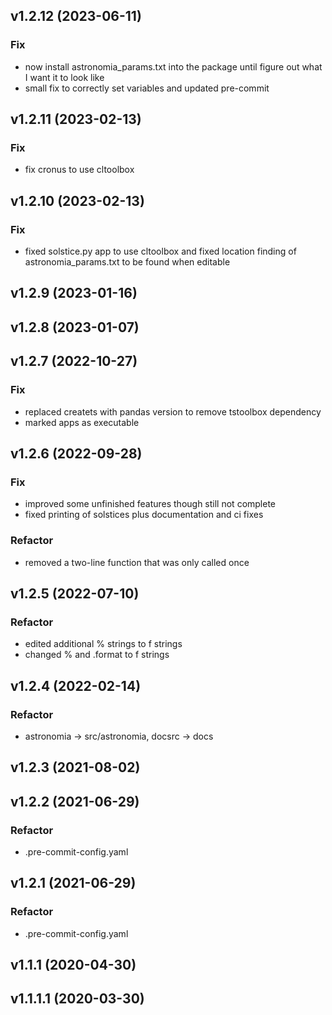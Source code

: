 ## v1.2.12 (2023-06-11)

### Fix

- now install astronomia_params.txt into the package until figure out what I want it to look like
- small fix to correctly set variables and updated pre-commit

## v1.2.11 (2023-02-13)

### Fix

- fix cronus to use cltoolbox

## v1.2.10 (2023-02-13)

### Fix

- fixed solstice.py app to use cltoolbox and fixed location finding of astronomia_params.txt to be found when editable

## v1.2.9 (2023-01-16)

## v1.2.8 (2023-01-07)

## v1.2.7 (2022-10-27)

### Fix

- replaced createts with pandas version to remove tstoolbox dependency
- marked apps as executable

## v1.2.6 (2022-09-28)

### Fix

- improved some unfinished features though still not complete
- fixed printing of solstices plus documentation and ci fixes

### Refactor

- removed a two-line function that was only called once

## v1.2.5 (2022-07-10)

### Refactor

- edited additional % strings to f strings
- changed % and .format to f strings

## v1.2.4 (2022-02-14)

### Refactor

- astronomia -> src/astronomia, docsrc -> docs

## v1.2.3 (2021-08-02)

## v1.2.2 (2021-06-29)

### Refactor

- .pre-commit-config.yaml

## v1.2.1 (2021-06-29)

### Refactor

- .pre-commit-config.yaml

## v1.1.1 (2020-04-30)

## v1.1.1.1 (2020-03-30)

